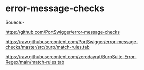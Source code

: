 # error-message-checks

Souece:-

https://github.com/PortSwigger/error-message-checks

https://raw.githubusercontent.com/PortSwigger/error-message-checks/master/src/burp/match-rules.tab

https://raw.githubusercontent.com/zerodayrat/BurpSuite-Error-Regex/main/match-rules.tab
